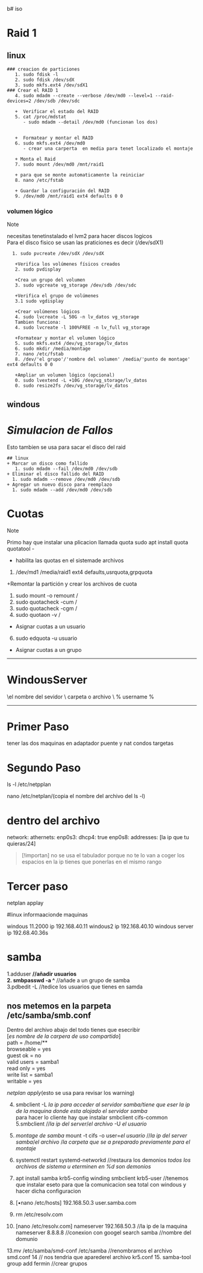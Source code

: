 b# iso

# Raid 1

## linux
```
### creacion de particiones 
   1. sudo fdisk -l
   2. sudo fdisk /dev/sdX
   3. sudo mkfs.ext4 /dev/sdX1
### Crear el RAID 1
   4. sudo mdadm --create --verbose /dev/md0 --level=1 --raid-devices=2 /dev/sdb /dev/sdc
   
   +  Verificar el estado del RAID
   5. cat /proc/mdstat
      - sudo mdadm --detail /dev/md0 (funcionan los dos)

      
   +  Formatear y montar el RAID
   6. sudo mkfs.ext4 /dev/md0
      - crear una carperta  en media para tenet localizado el montaje
        
   + Monta el Raid
   7. sudo mount /dev/md0 /mnt/raid1
     
   + para que se monte automaticamente la reiniciar
   8. nano /etc/fstab
     
   + Guardar la configuración del RAID
   9. /dev/md0 /mnt/raid1 ext4 defaults 0 0
```

### volumen lógico
>[!note]
>necesitas tenetinstalado el lvm2 para hacer discos logicos\
>Para el disco fisico se usan las praticiones es decir (/dev/sdX1)
```
  1. sudo pvcreate /dev/sdX /dev/sdX

   +Verifica los volúmenes físicos creados
   2. sudo pvdisplay

   +Crea un grupo del volumen
   3. sudo vgcreate vg_storage /dev/sdb /dev/sdc

   +Verifica el grupo de volúmenes
   3.1 sudo vgdisplay

   +Crear volúmenes lógicos
   4. sudo lvcreate -L 50G -n lv_datos vg_storage
   Tambien funciona:
   4. sudo lvcreate -l 100%FREE -n lv_full vg_storage

   +Formatear y montar el volumen lógico
   5. sudo mkfs.ext4 /dev/vg_storage/lv_datos
   6. sudo mkdir /media/montage
   7. nano /etc/fstab
   8. /dev/'el grupo'/'nombre del volumen' /media/'punto de montage' ext4 defaults 0 0

   +Ampliar un volumen lógico (opcional)
   0. sudo lvextend -L +10G /dev/vg_storage/lv_datos
   0. sudo resize2fs /dev/vg_storage/lv_datos
```


   
## windous

# _Simulacion de Fallos_
Esto tambien se usa para sacar el disco del raid
```
## linux
+ Marcar un disco como fallido
   1. sudo mdadm --fail /dev/md0 /dev/sdb
+ Eliminar el disco fallido del RAID  
  1. sudo mdadm --remove /dev/md0 /dev/sdb
+ Agregar un nuevo disco para reemplazo
  1. sudo mdadm --add /dev/md0 /dev/sdb
```
# Cuotas 
>[!note]
>Primo hay que instalar una plicacion llamada quota
>sudo apt install quota quotatool -

+ habilita las quotas en el sistemade archivos
1. /dev/md1 /media/raid1 ext4 defaults,usrquota,grpquota


+Remontar la partición y crear los archivos de cuota 
1. sudo mount -o remount /
2. sudo quotacheck -cum /
3. sudo quotacheck -cgm /
4. sudo quotaon -v /  

+ Asignar cuotas a un usuario
6. sudo edquota -u usuario

+ Asignar cuotas a un grupo

----------
# WindousServer

\\el nombre del sevidor \ carpeta o archivo \ % username %


----------
# Primer Paso
tener las dos maquinas en adaptador puente y nat condos targetas
# Segundo Paso
ls -l /etc/netpplan
 
nano /etc/netplan/(copia el nombre del archivo del ls -l)

# dentro del archivo
 
network:
  athernets:
	  enp0s3:
			dhcp4: true
		enp0s8: 
			addresses: [la ip que tu quieras/24]

>[!importan]
no se usa el tabulador porque no te lo van a coger los espacios 
en la ip tienes que ponerlas en el mismo rango 

# Tercer paso
netplan applay





#linux informaacionde maquinas

windous 11.2000 ip 192.168.40.11
windous2 ip 192.168.40.10
windous server ip 192.68.40.36s




# samba
1.adduser **//añadir usuarios  
2. smbpasswd -a ^** //añade a un grupo de samba  
3.pdbedit -L //tedice los usuarios que tienes en samda  
## nos metemos en la parpeta /etc/samba/smb.conf  
Dentro del archivo abajo del todo tienes que esecribir  
[*es nombre de la carpera de uso compartido*]  
  path = /home/**  
  browseable = yes  
  guest ok = no  
  valid users = samba1  
  read only = yes  
  write list  = samba1  
  writable = yes  

  _netplan apply_(esto se usa para revisar los warning)

4. smbclient -L *la ip para acceder al servidor samba/tiene que eser la ip de la maquina donde esta alojado el servidor samba*  
para hacer lo cliente hay que instalar smbclient cifs-common
5.smbclient //*la ip del server*/*el archivo* -U *el usuario*
6. *montage de samba* mount -t cifs -o user=*el usuario* //*la ip del server samba*/*el archivo* /*la carpeta que se a preparado previamente para el montaje*
7. systemctl restart systemd-networkd //restaura los demonios _*todos los archivos de sistema u eterminen en %d son demonios*_
8. apt install samba krb5-config winding smbclient krb5-user //tenemos que instalar eseto para que la comunicacion sea total con windous y hacer dicha configuracion
9. [•nano /etc/hosts] 
   192.168.50.3 user.samba.com

11. rm /etc/resolv.com
12. [nano /etc/resolv.com]
  nameserver 192.168.50.3 //la ip de la maquina
  nameserver 8.8.8.8 //conexion con googel
  search samba //nombre del domunio

13.mv /etc/samba/smd-conf /etc/samba //renombramos el archivo smd.conf
14 // nos tendria que aparederel archivo kr5.conf
15. samba-tool group add fermin  //crear grupos 
